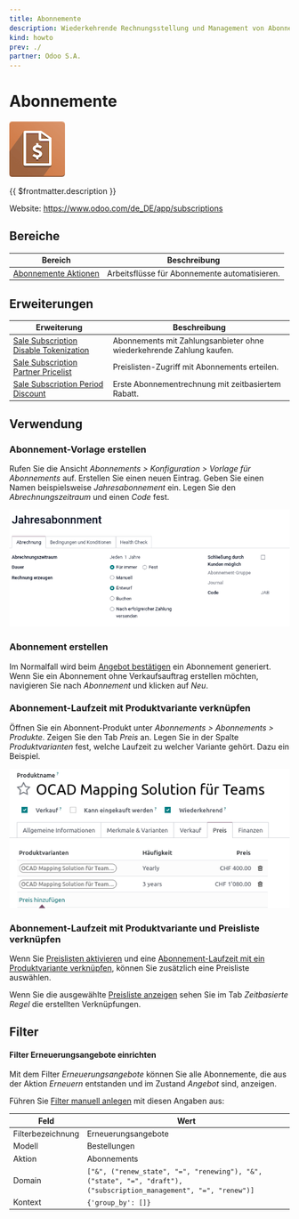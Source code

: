 ```yaml
---
title: Abonnemente
description: Wiederkehrende Rechnungsstellung und Management von Abonnenten auf einfache Art und Weise.
kind: howto
prev: ./
partner: Odoo S.A.
---
```


# Abonnemente

![icons_odoo_account_invoicing](attachments/icons_odoo_account_invoicing.png)

{{ $frontmatter.description }}

Website: <https://www.odoo.com/de_DE/app/subscriptions>

## Bereiche

| Bereich                                          | Beschreibung                                  |
| ------------------------------------------------ | --------------------------------------------- |
| [Abonnemente Aktionen](Subsciption%20Actions.md) | Arbeitsflüsse für Abonnemente automatisieren. |

## Erweiterungen

| Erweiterung                                                                               | Beschreibung                                                         |
| ----------------------------------------------------------------------------------------- | -------------------------------------------------------------------- |
| [Sale Subscription Disable Tokenization](Sale%20Subscription%20Disable%20Tokenization.md) | Abonnements mit Zahlungsanbieter ohne wiederkehrende Zahlung kaufen. |
| [Sale Subscription Partner Pricelist](Sale%20Subscription%20Partner%20Pricelist.md)       | Preislisten-Zugriff mit Abonnements erteilen.                        |
| [Sale Subscription Period Discount](Sale%20Subscription%20Period%20Discount.md)           | Erste Abonnementrechnung mit zeitbasiertem Rabatt.                   |

## Verwendung

### Abonnement-Vorlage erstellen

Rufen Sie die Ansicht _Abonnements > Konfiguration > Vorlage für Abonnements_ auf. Erstellen Sie einen neuen Eintrag. Geben Sie einen Namen beispielsweise _Jahresabonnement_ ein. Legen Sie den _Abrechnungszeitraum_ und einen _Code_ fest.

![](attachments/Abonnements%20Vorlage.png)

### Abonnement erstellen

Im Normalfall wird beim [Angebot bestätigen](Sale.md#Angebot%20bestätigen) ein Abonnement generiert. Wenn Sie ein Abonnement ohne Verkaufsauftrag erstellen möchten, navigieren Sie nach _Abonnement_ und klicken auf _Neu_.

### Abonnement-Laufzeit mit Produktvariante verknüpfen

Öffnen Sie ein Abonnent-Produkt unter _Abonnements > Abonnements > Produkte_. Zeigen Sie den Tab _Preis_ an. Legen Sie in der Spalte _Produktvarianten_ fest, welche Laufzeit zu welcher Variante gehört. Dazu ein Beispiel.

![](attachments/Abonnements%20Produktvarainten.png)

### Abonnement-Laufzeit mit Produktvariante und Preisliste verknüpfen

Wenn Sie [Preislisten aktivieren](Sale%20Price.md#Preislisten%20aktivieren) und eine [Abonnement-Laufzeit mit ein Produktvariante verknüpfen](#Abonnement-Laufzeit%20mit%20Produktvariante%20verknüpfen), können Sie zusätzlich eine Preisliste auswählen.

Wenn Sie die ausgewählte [Preisliste anzeigen](Sale%20Price.md#Preisliste%20anzeigen) sehen Sie im Tab _Zeitbasierte Regel_ die erstellten Verknüpfungen.

## Filter

#### Filter Erneuerungsangebote einrichten

Mit dem Filter _Erneuerungsangebote_ können Sie alle Abonnemente, die aus der Aktion _Erneuern_ entstanden und im Zustand _Angebot_ sind, anzeigen.

Führen Sie [Filter manuell anlegen](Development%20Views.md#Filter%20manuell%20anlegen) mit diesen Angaben aus:

| Feld              | Wert                                                                                                               |
| ----------------- | ------------------------------------------------------------------------------------------------------------------ |
| Filterbezeichnung | Erneuerungsangebote                                                                                                |
| Modell            | Bestellungen                                                                                                       |
| Aktion            | Abonnements                                                                                                        |
| Domain            | `["&", ("renew_state", "=", "renewing"), "&", ("state", "=", "draft"), ("subscription_management", "=", "renew")]` |
| Kontext           | `{'group_by': []}`                                                                                                 |
